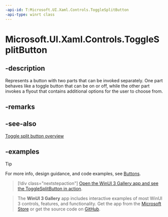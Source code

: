 ```yaml
---
-api-id: T:Microsoft.UI.Xaml.Controls.ToggleSplitButton
-api-type: winrt class
---
```

<!-- Class syntax.
public class ToggleSplitButton : SplitButton, SplitButton
-->

# Microsoft.UI.Xaml.Controls.ToggleSplitButton

## -description

Represents a button with two parts that can be invoked separately. One part behaves like a toggle button that can be on or off, while the other part invokes a flyout that contains additional options for the user to choose from.

## -remarks

## -see-also

[Toggle split button overview](/windows/apps/design/controls/buttons#create-a-toggle-split-button)

## -examples

> [!TIP]
> For more info, design guidance, and code examples, see [Buttons](/windows/apps/design/controls/buttons#create-a-split-button).

> [!div class="nextstepaction"]
> [Open the WinUI 3 Gallery app and see the ToggleSplitButton in action](winui3gallery:/item/ToggleSplitButton).

> The **WinUI 3 Gallery** app includes interactive examples of most WinUI 3 controls, features, and functionality. Get the app from the [Microsoft Store](https://www.microsoft.com/store/productId/9P3JFPWWDZRC) or get the source code on [GitHub](https://github.com/microsoft/WinUI-Gallery).
